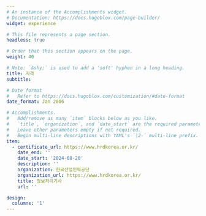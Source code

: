 ```yaml
---
# An instance of the Accomplishments widget.
# Documentation: https://docs.hugoblox.com/page-builder/
widget: experience

# This file represents a page section.
headless: true

# Order that this section appears on the page.
weight: 40

# Note: `&shy;` is used to add a 'soft' hyphen in a long heading.
title: 자격
subtitle:

# Date format
#   Refer to https://docs.hugoblox.com/customization/#date-format
date_format: Jan 2006

# Accomplishments.
#   Add/remove as many `item` blocks below as you like.
#   `title`, `organization`, and `date_start` are the required parameters.
#   Leave other parameters empty if not required.
#   Begin multi-line descriptions with YAML's `|2-` multi-line prefix.
item:
  - certificate_url: https://www.hrdkorea.or.kr/
    date_end: ''
    date_start: '2024-08-20'
    description: ''
    organization: 한국산업인력공단
    organization_url: https://www.hrdkorea.or.kr/
    title: 정보처리기사
    url: ''

design:
  columns: '1'
---
```

